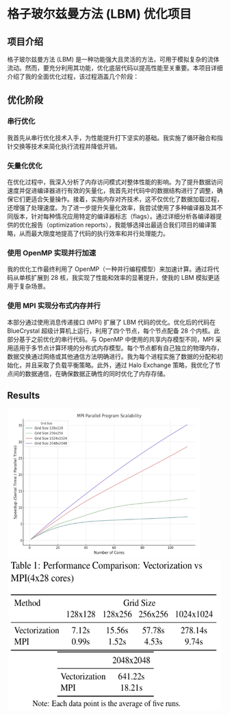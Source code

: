 # 格子玻尔兹曼方法 (LBM) 优化项目

## 项目介绍
格子玻尔兹曼方法 (LBM) 是一种功能强大且灵活的方法，可用于模拟复杂的流体流动。然而，要充分利用其功能，优化底层代码以提高性能至关重要。本项目详细介绍了我的全面优化过程，该过程涵盖几个阶段：

## 优化阶段

### 串行优化
我首先从串行优化技术入手，为性能提升打下坚实的基础。我实施了循环融合和指针交换等技术来简化执行流程并降低开销。

### 矢量化优化
在优化过程中，我深入分析了内存访问模式对整体性能的影响。为了提升数据访问速度并促进编译器进行有效的矢量化，我首先对代码中的数据结构进行了调整，确保它们更适合矢量操作。接着，实施内存对齐技术，这不仅优化了数据加载过程，还增强了处理速度。为了进一步提升矢量化效率，我尝试使用了多种编译器及其不同版本，针对每种情况应用特定的编译器标志（flags）。通过详细分析各编译器提供的优化报告（optimization reports），我能够选择出最适合我们项目的编译策略，从而最大限度地提高了代码的执行效率和并行处理能力。

### 使用 OpenMP 实现并行加速
我的优化工作最终利用了 OpenMP（一种并行编程模型）来加速计算。通过将代码从单核扩展到 28 核，我实现了性能和效率的显著提升，使我的 LBM 模拟更适用于复杂场景。

### 使用 MPI 实现分布式内存并行
本部分通过使用消息传递接口 (MPI) 扩展了 LBM 代码的优化。优化后的代码在 BlueCrystal 超级计算机上运行，利用了四个节点，每个节点配备 28 个内核。此部分基于之前优化的串行代码。与 OpenMP 中使用的共享内存模型不同，MPI 采用适用于多节点计算环境的分布式内存模型。每个节点都有自己独立的物理内存，数据交换通过网络或其他通信方法明确进行。我为每个进程实施了数据的分配和初始化，并且采取了负载平衡策略。此外，通过 Halo Exchange 策略，我优化了节点间的数据通信，在确保数据正确性的同时优化了内存存储。

## Results
<img src="/pic/1.png" alt="scalability" width="450" height="350">
<img src="/pic/2.png" alt="speedup" width="500" height="350">